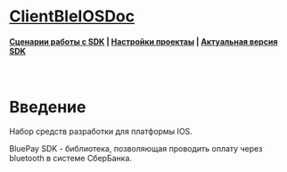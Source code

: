 # [ClientBleIOSDoc](https://sdkpay.github.io/ClientBleIOSDoc/)

#### [Сценарии работы с SDK](https://sdkpay.github.io/ClientBleIOSDoc/clientble_scenario) | [Настройки проектаы](https://sdkpay.github.io/ClientBleIOSDoc/clientble_classes) | [Актуальная версия SDK](https://sdkpay.github.io/ClientBleIOSDoc/clientble_version)

<br>

# Введение

Hабор средств разработки для платформы IOS.

BluePay SDK - библиотека, позволяющая проводить оплату через bluetooth в системе СберБанка.